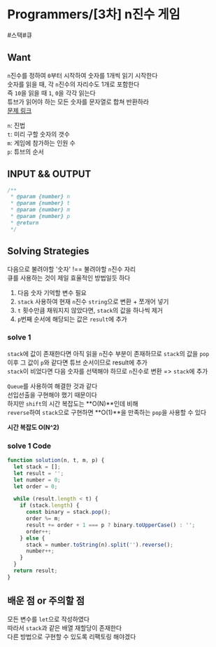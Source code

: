 # Programmers/[3차] n진수 게임

#스택#큐

## Want

`n`진수를 정하여 `0`부터 시작하여 숫자를 1개씩 읽기 시작한다  
숫자를 읽을 때, 각 `n`진수의 자리수도 1개로 포함한다  
즉 `10`을 읽을 때 `1`, `0`을 각각 읽는다  
튜브가 읽어야 하는 모든 숫자를 문자열로 합쳐 반환하라  
[문제 링크](https://school.programmers.co.kr/learn/courses/30/lessons/17687)

`n`: 진법  
`t`: 미리 구할 숫자의 갯수  
`m`: 게임에 참가하는 인원 수  
`p`: 튜브의 순서

## INPUT && OUTPUT

```js
/**
 * @param {number} n
 * @param {number} t
 * @param {number} m
 * @param {number} p
 * @return
 */
```

## Solving Strategies

다음으로 불려야할 '숫자' !== 불려야할 `n`진수 자리  
큐를 사용하는 것이 제일 효율적인 방법일듯 하다

1. 다음 숫자 기억할 변수 필요
2. `stack` 사용하여 현재 `n`진수 `string`으로 변환 + 쪼개어 넣기
3. `t` 횟수만큼 채워지지 않았다면, `stack`의 값을 하나씩 제거
4. `p`번째 순서에 해당되는 값은 `result`에 추가

### solve 1

`stack`에 값이 존재한다면 아직 읽을 `n`진수 부분이 존재하므로 `stack`의 값을 `pop`  
이후 그 값이 `p`와 같다면 튜브 순서이므로 result에 추가  
`stack`이 비었다면 다음 숫자를 선택해야 하므로 `n`진수로 변환 => `stack`에 추가

`Queue`를 사용하여 해결한 것과 같다  
선입선출을 구현해야 했기 때문이다  
하지만 `shift`의 시간 복잡도는 **O(N)**인데 비해  
`reverse`하여 `stack`으로 구현하면 **O(1)**을 만족하는 `pop`을 사용할 수 있다

**시간 복잡도 O(N^2)**

### solve 1 Code

```js
function solution(n, t, m, p) {
  let stack = [];
  let result = '';
  let number = 0;
  let order = 0;

  while (result.length < t) {
    if (stack.length) {
      const binary = stack.pop();
      order %= m;
      result += order + 1 === p ? binary.toUpperCase() : '';
      order++;
    } else {
      stack = number.toString(n).split('').reverse();
      number++;
    }
  }
  return result;
}
```

## 배운 점 or 주의할 점

모든 변수를 `let`으로 작성하였다  
따라서 `stack`과 같은 배열 재할당이 존재한다  
다른 방법으로 구현할 수 있도록 리팩토링 해야겠다
